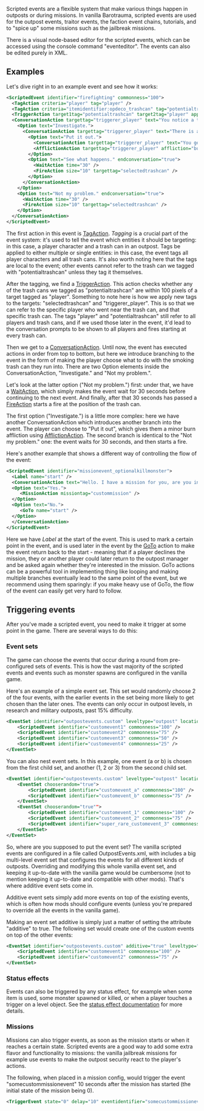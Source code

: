 Scripted events are a flexible system that make various things happen in outposts or during missions. In vanilla Barotrauma, scripted events are used for the outpost events, traitor events, the faction event chains, tutorials, and to "spice up" some missions such as the jailbreak missions.

There is a visual node-based editor for the scripted events, which can be accessed using the console command "eventeditor". The events can also be edited purely in XML.

## Examples

Let's dive right in to an example event and see how it works:

```xml
<ScriptedEvent identifier="firefighting" commonness="100">
  <TagAction criteria="player" tag="player" />
  <TagAction criteria="itemidentifier:opdeco_trashcan" tag="potentialtrashcan" submarinetype="outpost" />
  <TriggerAction target1tag="potentialtrashcan" target2tag="player" applytotarget1="selectedtrashcan" applytotarget2="triggerer_player" radius="100" />
  <ConversationAction targettag="triggerer_player" text="You notice a thin trail of smoke rising from a trash can." eventsprite="trashcan">
    <Option text="Investigate.">
      <ConversationAction targettag="triggerer_player" text="There is a lit cigarette in the trash. It seems dangerously close to igniting a larger flame.">
        <Option text="Put it out.">
          <ConversationAction targettag="triggerer_player" text="You get some minor burns when you fish the cigarette out and stomp out the fledgling fire, but nothing major." />
          <AfflictionAction targettag="triggerer_player" affliction="burn" strength="5" limbtype="rightarm" />
        </Option>
        <Option text="See what happens." endconversation="true">
          <WaitAction time="30" />
          <FireAction size="10" targettag="selectedtrashcan" />
        </Option>
      </ConversationAction>
    </Option>
    <Option text="Not my problem." endconversation="true">
      <WaitAction time="30" />
      <FireAction size="10" targettag="selectedtrashcan" />
    </Option>
  </ConversationAction>
</ScriptedEvent>
```

The first action in this event is [TagAction](../EventActions/TagAction.html). *Tagging* is a crucial part of the event system: it's used to tell the event which entities it should be targeting: in this case, a player character and a trash can in an outpost. Tags be applied to either multiple or single entities: in this case, the event tags all player characters and all trash cans. It's also worth noting here that the tags are local to the event; other events cannot refer to the trash can we tagged with "potentialtrashcan" unless they tag it themselves.

After the tagging, we find a [TriggerAction](../EventActions/TriggerAction.html). This action checks whether any of the trash cans we tagged as "potentialtrashcan" are within 100 pixels of a target tagged as "player". Something to note here is how we apply new tags to the targets: "selectedtrashcan" and "triggerer_player". This is so that we can refer to the specific player who went near the trash can, and that specific trash can. The tags "player" and "potentialtrashcan" still refer to all players and trash cans, and if we used those later in the event, it'd lead to the conversation prompts to be shown to all players and fires starting at every trash can.

Then we get to a [ConversationAction](../EventActions/ConversationAction.html). Until now, the event has executed actions in order from top to bottom, but here we introduce branching to the event in the form of making the player choose what to do with the smoking trash can they run into. There are two Option elements inside the ConversationAction, "Investigate." and "Not my problem.". 

Let's look at the latter option ("Not my problem.") first: under that, we have a [WaitAction](../EventActions/WaitAction.html), which simply makes the event wait for 30 seconds before continuing to the next event. And finally, after that 30 seconds has passed a [FireAction](../EventActions/FireAction.html) starts a fire at the position of the trash can.

The first option ("Investigate.") is a little more complex: here we have another ConversationAction which introduces another branch into the event. The player can choose to "Put it out", which gives them a minor burn affliction using [AfflictionAction](../EventActions/AfflictionAction.html). The second branch is identical to the "Not my problem." one: the event waits for 30 seconds, and then starts a fire.

Here's another example that shows a different way of controlling the flow of the event:

```xml
<ScriptedEvent identifier="missionevent_optionalkillmonster">
  <Label name="start" />
  <ConversationAction text="Hello. I have a mission for you, are you interested?" speakertag="outpostmanager" dialogtype="Small">
  <Option text="Yes.">
     <MissionAction missiontag="custommission" />
  </Option>  
  <Option text="No.">
     <GoTo name="start" />
  </Option>
  </ConversationAction>
</ScriptedEvent>
```

Here we have *Label* at the start of the event. This is used to mark a certain point in the event, and is used later in the event by the [GoTo](../EventActions/GoTo.html) action to make the event return back to the start - meaning that if a player declines the mission, they or another player could later return to the outpost manager and be asked again whether they're interested in the mission. GoTo actions can be a powerful tool in implementing thing like looping and making multiple branches eventually lead to the same point of the event, but we recommend using them sparingly: if you make heavy use of GoTo, the flow of the event can easily get very hard to follow.

## Triggering events

After you've made a scripted event, you need to make it trigger at some point in the game. There are several ways to do this:

### Event sets

The game can choose the events that occur during a round from pre-configured sets of events. This is how the vast majority of the scripted events and events such as monster spawns are configured in the vanilla game.

Here's an example of a simple event set. This set would randomly choose 2 of the four events, with the earlier events in the set being more likely to get chosen than the later ones. The events can only occur in outpost levels, in research and military outposts, past 15% difficulty.

```xml
<EventSet identifier="outpostevents.custom" leveltype="outpost" locationtype="research,military" minleveldifficulty="15" maxleveldifficulty="100" allowatstart="true" chooserandom="true" eventcount="2">
    <ScriptedEvent identifier="customevent1" commonness="100" />
    <ScriptedEvent identifier="customevent2" commonness="75" />
    <ScriptedEvent identifier="customevent3" commonness="50" />
    <ScriptedEvent identifier="customevent4" commonness="25" />
</EventSet>
```

You can also nest event sets. In this example, one event (a or b) is chosen from the first child set, and another (1, 2 or 3) from the second child set.

```xml
<EventSet identifier="outpostevents.custom" leveltype="outpost" locationtype="research,military" minleveldifficulty="15" maxleveldifficulty="100" allowatstart="true">
    <EventSet chooserandom="true">
        <ScriptedEvent identifier="customevent_a" commonness="100" />
        <ScriptedEvent identifier="customevent_b" commonness="75" />
    </EventSet>
    <EventSet chooserandom="true"">
        <ScriptedEvent identifier="customevent_1" commonness="100" />
        <ScriptedEvent identifier="customevent_2" commonness="75" />
        <ScriptedEvent identifier="super_rare_customevent_3" commonness="1" />
    </EventSet>
</EventSet>
```

So, where are you supposed to put the event set? The vanilla scripted events are configured in a file called OutpostEvents.xml, with includes a big multi-level event set that configures the events for all different kinds of outposts. Overriding and modifying this whole vanilla event set, and keeping it up-to-date with the vanilla game would be cumbersome (not to mention keeping it up-to-date and compatible with other mods). That's where additive event sets come in.

Additive event sets simply add more events on top of the existing events, which is often how mods should configure events (unless you're prepared to override all the events in the vanilla game).

Making an event set additive is simply just a matter of setting the attribute "additive" to true. The following set would create one of the custom events on top of the other events:

```xml
<EventSet identifier="outpostevents.custom" additive="true" leveltype="outpost" chooserandom="true" eventcount="1">
    <ScriptedEvent identifier="customevent1" commonness="100" />
    <ScriptedEvent identifier="customevent2" commonness="75" />
</EventSet>
```

### Status effects

Events can also be triggered by any status effect, for example when some item is used, some monster spawned or killed, or when a player touches a trigger on a level object. See the [status effect documentation](../StatusEffectIntroduction.html) for more details.


### Missions

Missions can also trigger events, as soon as the mission starts or when it reaches a certain state. Scripted events are a good way to add some extra flavor and functionality to missions: the vanilla jailbreak missions for example use events to make the outpost security react to the player's actions.

The following, when placed in a mission config, would trigger the event "somecustommissionevent" 10 seconds after the mission has started (the initial state of the mission being 0).

```xml
<TriggerEvent state="0" delay="10" eventidentifier="somecustommissionevent" campaignonly="true"/>
```